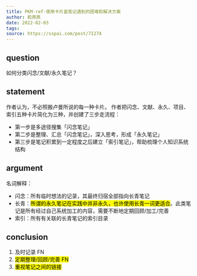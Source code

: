 ```yaml
---
title: PKM-ref-使用卡片盒笔记遇到的困难和解决方案
author: 和燕燕
date: 2022-02-03
tags:
source: https://sspai.com/post/71274
---
```


## question

如何分类闪念/文献/永久笔记？

## statement

作者认为，不必照搬卢曼所说的每一种卡片。
作者把闪念、文献、永久、项目、索引五种卡片简化为三种，并创建了三步走流程：
* 第一步是多途径搜集「闪念笔记」
* 第二步是整理、汇总「闪念笔记」，深入思考，形成「永久笔记」
* 第三步是笔记积累到一定程度之后建立「索引笔记」，帮助梳理个人知识系统结构

## argument

名词解释：
* 闪念：所有临时想法的记录，其最终归宿全部指向长青笔记
* 长青：<mark>所谓的永久笔记在实践中并非永久，也许使用长青一词更适合</mark>。此类笔记是所有经过自己系统加工的内容，需要不断地定期回顾/加工/完善
* 索引：所有有关联的长青笔记的索引目录

## conclusion

1. 及时记录 FN
2. <mark>定期整理/回顾/完善 FN</mark>
3. <mark>重视笔记之间的链接</mark>
